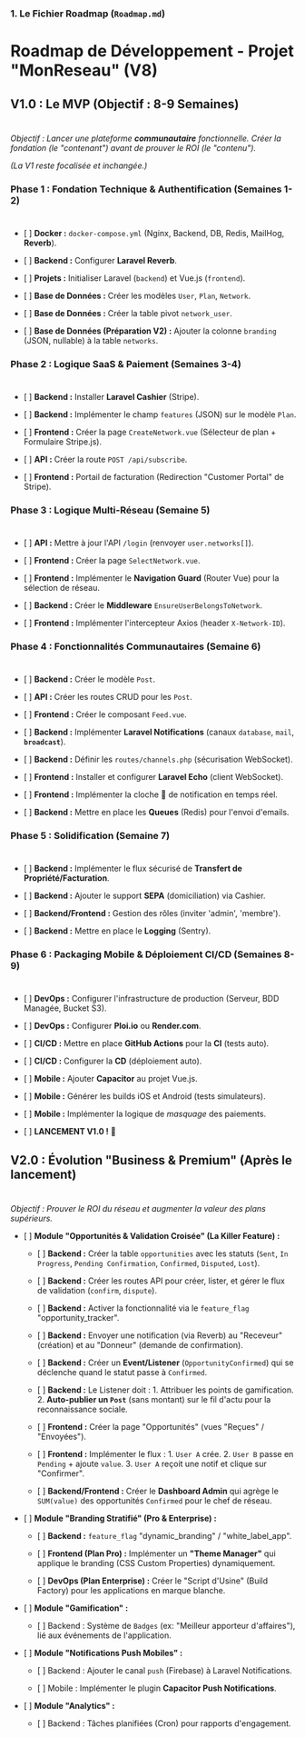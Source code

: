### 1\. Le Fichier Roadmap (`Roadmap.md`)

# Roadmap de Développement - Projet "MonReseau" (V8)

## V1.0 : Le MVP (Objectif : 8-9 Semaines)

# 

_Objectif : Lancer une plateforme **communautaire** fonctionnelle. Créer la fondation (le "contenant") avant de prouver le ROI (le "contenu")._

_(La V1 reste focalisée et inchangée.)_

### Phase 1 : Fondation Technique & Authentification (Semaines 1-2)

# 

-   \[ \] **Docker :** `docker-compose.yml` (Nginx, Backend, DB, Redis, MailHog, **Reverb**).
    
-   \[ \] **Backend :** Configurer **Laravel Reverb**.
    
-   \[ \] **Projets :** Initialiser Laravel (`backend`) et Vue.js (`frontend`).
    
-   \[ \] **Base de Données :** Créer les modèles `User`, `Plan`, `Network`.
    
-   \[ \] **Base de Données :** Créer la table pivot `network_user`.
    
-   \[ \] **Base de Données (Préparation V2) :** Ajouter la colonne `branding` (JSON, nullable) à la table `networks`.
    

### Phase 2 : Logique SaaS & Paiement (Semaines 3-4)

# 

-   \[ \] **Backend :** Installer **Laravel Cashier** (Stripe).
    
-   \[ \] **Backend :** Implémenter le champ `features` (JSON) sur le modèle `Plan`.
    
-   \[ \] **Frontend :** Créer la page `CreateNetwork.vue` (Sélecteur de plan + Formulaire Stripe.js).
    
-   \[ \] **API :** Créer la route `POST /api/subscribe`.
    
-   \[ \] **Frontend :** Portail de facturation (Redirection "Customer Portal" de Stripe).
    

### Phase 3 : Logique Multi-Réseau (Semaine 5)

# 

-   \[ \] **API :** Mettre à jour l'API `/login` (renvoyer `user.networks[]`).
    
-   \[ \] **Frontend :** Créer la page `SelectNetwork.vue`.
    
-   \[ \] **Frontend :** Implémenter le **Navigation Guard** (Router Vue) pour la sélection de réseau.
    
-   \[ \] **Backend :** Créer le **Middleware** `EnsureUserBelongsToNetwork`.
    
-   \[ \] **Frontend :** Implémenter l'intercepteur Axios (header `X-Network-ID`).
    

### Phase 4 : Fonctionnalités Communautaires (Semaine 6)

# 

-   \[ \] **Backend :** Créer le modèle `Post`.
    
-   \[ \] **API :** Créer les routes CRUD pour les `Post`.
    
-   \[ \] **Frontend :** Créer le composant `Feed.vue`.
    
-   \[ \] **Backend :** Implémenter **Laravel Notifications** (canaux `database`, `mail`, **`broadcast`**).
    
-   \[ \] **Backend :** Définir les `routes/channels.php` (sécurisation WebSocket).
    
-   \[ \] **Frontend :** Installer et configurer **Laravel Echo** (client WebSocket).
    
-   \[ \] **Frontend :** Implémenter la cloche 🔔 de notification en temps réel.
    
-   \[ \] **Backend :** Mettre en place les **Queues** (Redis) pour l'envoi d'emails.
    

### Phase 5 : Solidification (Semaine 7)

# 

-   \[ \] **Backend :** Implémenter le flux sécurisé de **Transfert de Propriété/Facturation**.
    
-   \[ \] **Backend :** Ajouter le support **SEPA** (domiciliation) via Cashier.
    
-   \[ \] **Backend/Frontend :** Gestion des rôles (inviter 'admin', 'membre').
    
-   \[ \] **Backend :** Mettre en place le **Logging** (Sentry).
    

### Phase 6 : Packaging Mobile & Déploiement CI/CD (Semaines 8-9)

# 

-   \[ \] **DevOps :** Configurer l'infrastructure de production (Serveur, BDD Managée, Bucket S3).
    
-   \[ \] **DevOps :** Configurer **Ploi.io** ou **Render.com**.
    
-   \[ \] **CI/CD :** Mettre en place **GitHub Actions** pour la **CI** (tests auto).
    
-   \[ \] **CI/CD :** Configurer la **CD** (déploiement auto).
    
-   \[ \] **Mobile :** Ajouter **Capacitor** au projet Vue.js.
    
-   \[ \] **Mobile :** Générer les builds iOS et Android (tests simulateurs).
    
-   \[ \] **Mobile :** Implémenter la logique de _masquage_ des paiements.
    
-   \[ \] **LANCEMENT V1.0 !** 🚀
    

## V2.0 : Évolution "Business & Premium" (Après le lancement)

# 

_Objectif : Prouver le ROI du réseau et augmenter la valeur des plans supérieurs._

-   \[ \] **Module "Opportunités & Validation Croisée" (La Killer Feature) :**
    
    -   \[ \] **Backend :** Créer la table `opportunities` avec les statuts (`Sent`, `In Progress`, `Pending Confirmation`, `Confirmed`, `Disputed`, `Lost`).
        
    -   \[ \] **Backend :** Créer les routes API pour créer, lister, et gérer le flux de validation (`confirm`, `dispute`).
        
    -   \[ \] **Backend :** Activer la fonctionnalité via le `feature_flag` "opportunity\_tracker".
        
    -   \[ \] **Backend :** Envoyer une notification (via Reverb) au "Receveur" (création) et au "Donneur" (demande de confirmation).
        
    -   \[ \] **Backend :** Créer un **Event/Listener** (`OpportunityConfirmed`) qui se déclenche quand le statut passe à `Confirmed`.
        
    -   \[ \] **Backend :** Le Listener doit : 1. Attribuer les points de gamification. 2. **Auto-publier un `Post`** (sans montant) sur le fil d'actu pour la reconnaissance sociale.
        
    -   \[ \] **Frontend :** Créer la page "Opportunités" (vues "Reçues" / "Envoyées").
        
    -   \[ \] **Frontend :** Implémenter le flux : 1. `User A` crée. 2. `User B` passe en `Pending` + ajoute `value`. 3. `User A` reçoit une notif et clique sur "Confirmer".
        
    -   \[ \] **Backend/Frontend :** Créer le **Dashboard Admin** qui agrège le `SUM(value)` des opportunités `Confirmed` pour le chef de réseau.
        
-   \[ \] **Module "Branding Stratifié" (Pro & Enterprise) :**
    
    -   \[ \] **Backend :** `feature_flag` "dynamic\_branding" / "white\_label\_app".
        
    -   \[ \] **Frontend (Plan Pro) :** Implémenter un **"Theme Manager"** qui applique le branding (CSS Custom Properties) dynamiquement.
        
    -   \[ \] **DevOps (Plan Enterprise) :** Créer le "Script d'Usine" (Build Factory) pour les applications en marque blanche.
        
-   \[ \] **Module "Gamification" :**
    
    -   \[ \] Backend : Système de `Badges` (ex: "Meilleur apporteur d'affaires"), lié aux événements de l'application.
        
-   \[ \] **Module "Notifications Push Mobiles" :**
    
    -   \[ \] Backend : Ajouter le canal `push` (Firebase) à Laravel Notifications.
        
    -   \[ \] Mobile : Implémenter le plugin **Capacitor Push Notifications**.
        
-   \[ \] **Module "Analytics" :**
    
    -   \[ \] Backend : Tâches planifiées (Cron) pour rapports d'engagement.
